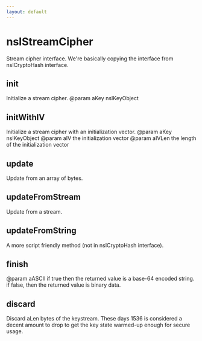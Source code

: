 ```yaml
---
layout: default
---
```


# nsIStreamCipher #

Stream cipher interface.  We're basically copying the interface from
nsICryptoHash interface.


## init ##

Initialize a stream cipher.
@param aKey nsIKeyObject


## initWithIV ##

Initialize a stream cipher with an initialization vector.
@param aKey nsIKeyObject
@param aIV the initialization vector
@param aIVLen the length of the initialization vector


## update ##

Update from an array of bytes.


## updateFromStream ##

Update from a stream.


## updateFromString ##

A more script friendly method (not in nsICryptoHash interface).


## finish ##

@param aASCII if true then the returned value is a base-64
       encoded string.  if false, then the returned value is
       binary data.


## discard ##

Discard aLen bytes of the keystream.
These days 1536 is considered a decent amount to drop to get
the key state warmed-up enough for secure usage.

